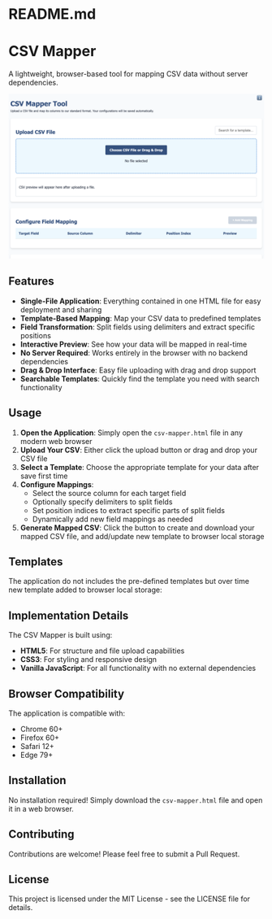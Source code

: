 # README.md

# CSV Mapper

A lightweight, browser-based tool for mapping CSV data without server dependencies.

![CSV Mapper Screenshot](./screenshots/csv-mapper-screenshot.png)

## Features

- **Single-File Application**: Everything contained in one HTML file for easy deployment and sharing
- **Template-Based Mapping**: Map your CSV data to predefined templates
- **Field Transformation**: Split fields using delimiters and extract specific positions
- **Interactive Preview**: See how your data will be mapped in real-time
- **No Server Required**: Works entirely in the browser with no backend dependencies
- **Drag & Drop Interface**: Easy file uploading with drag and drop support
- **Searchable Templates**: Quickly find the template you need with search functionality

## Usage

1. **Open the Application**: Simply open the `csv-mapper.html` file in any modern web browser
2. **Upload Your CSV**: Either click the upload button or drag and drop your CSV file
3. **Select a Template**: Choose the appropriate template for your data after save first time
4. **Configure Mappings**:
   - Select the source column for each target field
   - Optionally specify delimiters to split fields
   - Set position indices to extract specific parts of split fields
   - Dynamically add new field mappings as needed
5. **Generate Mapped CSV**: Click the button to create and download your mapped CSV file, and add/update new template to browser local storage

## Templates

The application do not includes the pre-defined templates but over time new template added to browser local storage:

## Implementation Details

The CSV Mapper is built using:

- **HTML5**: For structure and file upload capabilities
- **CSS3**: For styling and responsive design
- **Vanilla JavaScript**: For all functionality with no external dependencies

## Browser Compatibility

The application is compatible with:
- Chrome 60+
- Firefox 60+
- Safari 12+
- Edge 79+

## Installation

No installation required! Simply download the `csv-mapper.html` file and open it in a web browser.

## Contributing

Contributions are welcome! Please feel free to submit a Pull Request.

## License

This project is licensed under the MIT License - see the LICENSE file for details.
